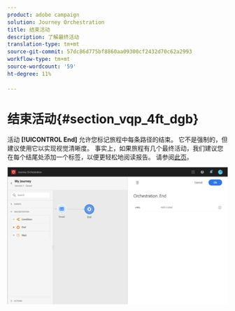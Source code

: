 ```yaml
---
product: adobe campaign
solution: Journey Orchestration
title: 结束活动
description: 了解最终活动
translation-type: tm+mt
source-git-commit: 57dc86d775bf8860aa09300cf2432d70c62a2993
workflow-type: tm+mt
source-wordcount: '59'
ht-degree: 11%

---
```



# 结束活动{#section_vqp_4ft_dgb}

活动 **[!UICONTROL End]** 允许您标记旅程中每条路径的结束。 它不是强制的，但建议使用它以实现视觉清晰度。 事实上，如果旅程有几个最终活动，我们建议您在每个结尾处添加一个标签，以便更轻松地阅读报告。 请参阅[此页](../reporting/about-journey-reports.md)。

![](../assets/journey54.png)
